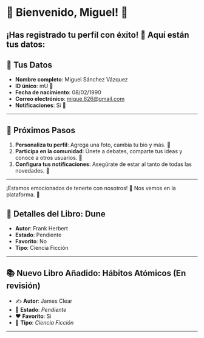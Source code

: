 # 🎉 Bienvenido, **Miguel**! 🎉
¡Has registrado tu perfil con éxito! 🥳 Aquí están tus datos:
---

## 📝 **Tus Datos**
- **Nombre completo**: Miguel Sánchez Vázquez
- **ID único**: mU 🔑
- **Fecha de nacimiento**: 08/02/1990
- **Correo electrónico**: migue.626@gmail.com
- **Notificaciones**: Si 🔔
---

## 🎯 **Próximos Pasos**
1. **Personaliza tu perfil**: Agrega una foto, cambia tu bio y más. 📸
2. **Participa en la comunidad**: Únete a debates, comparte tus ideas y conoce a otros usuarios. 💬
3. **Configura tus notificaciones**: Asegúrate de estar al tanto de todas las novedades. 🔔
---

¡Estamos emocionados de tenerte con nosotros! 🎉 Nos vemos en la plataforma. 🌟
## 📖 **Detalles del Libro: Dune**
- **Autor**: Frank Herbert
- **Estado**: Pendiente
- **Favorito**: No
- **Tipo**: Ciencia Ficción
---

## 📚 **Nuevo Libro Añadido: Hábitos Atómicos** (En revisión)
- ✍️ **Autor**: James Clear
- 📖 **Estado**: _Pendiente_
- ❤️ **Favorito**: Si
- 🔖 **Tipo**: _Ciencia Ficción_

---


